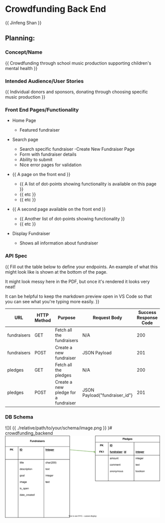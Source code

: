 # Crowdfunding Back End
{{ Jinfeng Shan }}

## Planning:
### Concept/Name
{{ Crowdfunding through school music production supporting children's mental health }}

### Intended Audience/User Stories
{{ Individual donors and sponsors, donating through choosing specific music production }}

### Front End Pages/Functionality
- Home Page
    - Featured fundraiser
- Search page
    - Search specific fundraiser
-Create New Fundraiser Page
    - Form with fundraiser details
    - Ability to submit
    - Nice error pages for validation

- {{ A page on the front end }}
    - {{ A list of dot-points showing functionality is available on this page }}
    - {{ etc }}
    - {{ etc }}
- {{ A second page available on the front end }}
    - {{ Another list of dot-points showing functionality }}
    - {{ etc }}
- Display Fundraiser
    - Shows all information about fundraiser

### API Spec
{{ Fill out the table below to define your endpoints. An example of what this might look like is shown at the bottom of the page. 

It might look messy here in the PDF, but once it's rendered it looks very neat! 

It can be helpful to keep the markdown preview open in VS Code so that you can see what you're typing more easily. }}

| URL         | HTTP Method | Purpose                              | Request Body                  | Success Response Code | Authentication/Authorisation |
| ----------- | ----------- | ------------------------------------ | ----------------------------- | --------------------- | ---------------------------- |
| fundraisers | GET         | Fetch all the fundraisers            | N/A                           | 200                   | NONE                         |
| fundraisers | POST        | Create a new fundraiser              | JSON Payload                  | 201                   | Any logged in user           |
| pledges     | GET         | Fetch all the pledges                | N/A                           | 200                   | NONE                         |
| pledges     | POST        | Create a new pledge for a fundraiser | JSON Payload{"fundraiser_id"} | 201                   | Any logged in user           |


### DB Schema
![]( {{ ./relative/path/to/your/schema/image.png }} )# crowdfunding_backend
![]( database.drawio.svg)
